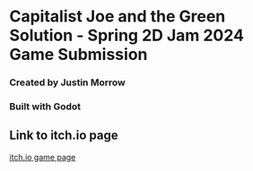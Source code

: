 # Capitalist Joe and the Green Solution - Spring 2D Jam 2024 Game Submission
### Created by Justin Morrow
### Built with Godot


## Link to itch.io page
[itch.io game page](https://jptomorrow.itch.io/capitalist-joe-and-the-green-solution)